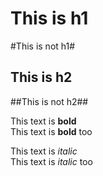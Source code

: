 # This is h1 #
#This is not h1#

## This is h2 ##
##This is not h2##

This text is **bold**  
This text is __bold__ too  
  
This text is *italic*  
This text is _italic_ too  


